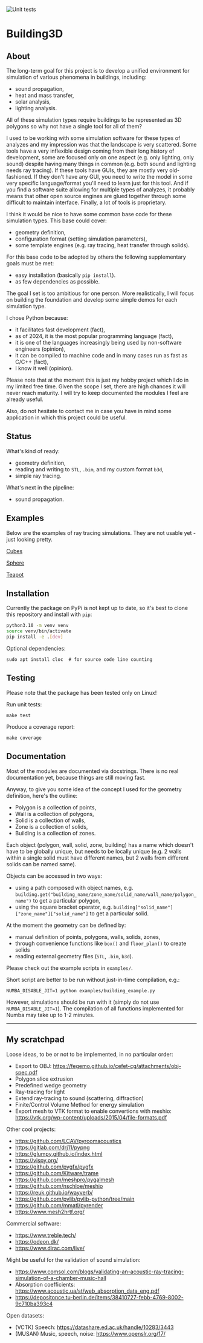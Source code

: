 ![Unit tests](https://github.com/krzysztofarendt/building3d/actions/workflows/unit_tests.yml/badge.svg)

# Building3D

## About

The long-term goal for this project is to develop a unified environment for
simulation of various phenomena in buildings, including:
- sound propagation,
- heat and mass transfer,
- solar analysis,
- lighting analysis.

All of these simulation types require buildings to be represented as 3D polygons
so why not have a single tool for all of them?

I used to be working with some simulation software for these types of analyzes
and my impression was that the landscape is very scattered. Some tools have a
very inflexible design coming from their long history of development, some are
focused only on one aspect (e.g. only lighting, only sound) despite having many
things in common (e.g. both sound and lighting needs ray tracing). If these
tools have GUIs, they are mostly very old-fashioned. If they don't have any
GUI, you need to write the model in some very specific language/format you'll
need to learn just for this tool. And if you find a software suite allowing for
multiple types of analyzes, it probably means that other open source engines
are glued together through some difficult to maintain interface. Finally, a lot
of tools is proprietary.

I think it would be nice to have some common base code for these simulation types.
This base could cover:
- geometry definition,
- configuration format (setting simulation parameters),
- some template engines (e.g. ray tracing, heat transfer through solids).

For this base code to be adopted by others the following supplementary goals must be met:
- easy installation (basically `pip install`).
- as few dependencies as possible.

The goal I set is too ambitious for one person. More realistically, I will
focus on building the foundation and develop some simple demos for each
simulation type.

I chose Python because:
- it facilitates fast development (fact),
- as of 2024, it is the most popular programming language (fact),
- it is one of the languages increasingly being used by non-software engineers (opinion),
- it can be compiled to machine code and in many cases run as fast as C/C++ (fact),
- I know it well (opinion).

Please note that at the moment this is just my hobby project which I do in my
limited free time. Given the scope I set, there are high chances it will never
reach maturity. I will try to keep documented the modules I feel are already
useful.

Also, do not hesitate to contact me in case you have in mind some application
in which this project could be useful.

## Status

What's kind of ready:
- geometry definition,
- reading and writing to `STL`, `.bim`, and my custom format `b3d`,
- simple ray tracing.

What's next in the pipeline:
- sound propagation.

## Examples

Below are the examples of ray tracing simulations. They are not usable yet -
just looking pretty.

[Cubes](https://github.com/user-attachments/assets/414a01c3-0274-4e7a-bf47-b1b1967a9b73)

[Sphere](https://github.com/user-attachments/assets/ad794a12-441b-4a4d-a580-1953599535ac)

[Teapot](https://github.com/user-attachments/assets/3f305489-429d-47e7-977c-ca8724029371)

## Installation

Currently the package on PyPi is not kept up to date, so it's best
to clone this repository and install with `pip`:

```bash
python3.10 -m venv venv
source venv/bin/activate
pip install -e .[dev]
```

Optional dependencies:
```
sudo apt install cloc  # for source code line counting
```

## Testing

Please note that the package has been tested only on Linux!

Run unit tests:
```
make test
```

Produce a coverage report:
```
make coverage
```

## Documentation

Most of the modules are documented via docstrings.
There is no real documentation yet, because things are still moving fast.

Anyway, to give you some idea of the concept I used for the geometry definition,
here's the outline:
- Polygon is a collection of points,
- Wall is a collection of polygons,
- Solid is a collection of walls,
- Zone is a collection of solids,
- Building is a collection of zones.

Each object (polygon, wall, solid, zone, building) has a name which doesn't
have to be globally unique, but needs to be locally unique (e.g. 2 walls within
a single solid must have different names, but 2 walls from different solids can
be named same).

Objects can be accessed in two ways:
- using a path composed with object names, e.g.
  `building.get("building_name/zone_name/solid_name/wall_name/polygon_name")`
  to get a particular polygon,
- using the square bracket operator, e.g.
  `building["solid_name"]["zone_name"]["solid_name"]` to get a particular
  solid.

At the moment the geometry can be defined by:
- manual definition of points, polygons, walls, solids, zones,
- through convenience functions like `box()` and `floor_plan()` to create solids
- reading external geometry files (`STL`, `.bim`, `b3d`).

Please check out the example scripts in `examples/`.

Short script are better to be run without just-in-time compilation, e.g.:
```
NUMBA_DISABLE_JIT=1 python examples/building_example.py
```

However, simulations should be run with it (simply do not use `NUMBA_DISABLE_JIT=1`).
The compilation of all functions implemented for Numba may take up to 1-2 minutes.

---------------------------------

## My scratchpad

Loose ideas, to be or not to be implemented, in no particular order:
- Export to OBJ: https://fegemo.github.io/cefet-cg/attachments/obj-spec.pdf
- Polygon slice extrusion
- Predefined wedge geometry
- Ray-tracing for light
- Extend ray-tracing to sound (scattering, diffraction)
- Finite/Control Volume Method for energy simulation
- Export mesh to VTK format to enable convertions with meshio:
  https://vtk.org/wp-content/uploads/2015/04/file-formats.pdf

Other cool projects:
- https://github.com/LCAV/pyroomacoustics
- https://gitlab.com/drj11/pypng
- https://glumpy.github.io/index.html
- https://vispy.org/
- https://github.com/pygfx/pygfx
- https://github.com/Kitware/trame
- https://github.com/meshpro/pygalmesh
- https://github.com/nschloe/meshio
- https://reuk.github.io/wayverb/
- https://github.com/pvlib/pvlib-python/tree/main
- https://github.com/mmatl/pyrender
- https://www.mesh2hrtf.org/

Commercial software:
- https://www.treble.tech/
- https://odeon.dk/
- https://www.dirac.com/live/

Might be useful for the validation of sound simulation:
- https://www.comsol.com/blogs/validating-an-acoustic-ray-tracing-simulation-of-a-chamber-music-hall
- Absorption coefficients: https://www.acoustic.ua/st/web_absorption_data_eng.pdf
- https://depositonce.tu-berlin.de/items/38410727-febb-4769-8002-9c710ba393c4

Open datasets:
- (VCTK) Speech: https://datashare.ed.ac.uk/handle/10283/3443
- (MUSAN) Music, speech, noise: https://www.openslr.org/17/
